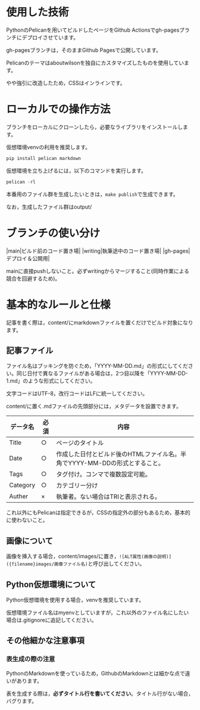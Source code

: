 # 使用した技術

PythonのPelicanを用いてビルドしたページをGithub Actionsでgh-pagesブランチにデプロイさせています。

gh-pagesブランチは，そのままGithub Pagesで公開しています。

Pelicanのテーマはaboutwilsonを独自にカスタマイズしたものを使用しています。

やや強引に改造したため，CSSはインラインです。

# ローカルでの操作方法

ブランチをローカルにクローンしたら，必要なライブラリをインストールします。

仮想環境venvの利用を推奨します。

``` Python
pip install pelican markdown
```

仮想環境を立ち上げるには，以下のコマンドを実行します。

``` Python
pelican -rl
```

本番用のファイル群を生成したいときは，`make publish`で生成できます。

なお，生成したファイル群はoutput/

# ブランチの使い分け

|main|ビルド前のコード置き場|
|writing|執筆途中のコード置き場|
|gh-pages|デプロイ＆公開用|

mainに直接pushしないこと。必ずwritingからマージすること(同時作業による競合を回避するため)。

# 基本的なルールと仕様

記事を書く際は，content/にmarkdownファイルを置くだけでビルド対象になります。

## 記事ファイル

ファイル名はブッキングを防ぐため，「YYYY-MM-DD.md」の形式にしてください。同じ日付で異なるファイルがある場合は，2つ目以降を「YYYY-MM-DD-1.md」のような形式にしてください。

文字コードはUTF-8，改行コードはLFに統一してください。

content/に置く.mdファイルの先頭部分には，メタデータを設置できます。

|データ名|必須|内容|
|---|---|---|
|Title|○|ページのタイトル|
|Date|○|作成した日付とビルド後のHTMLファイル名。半角でYYYY-MM-DDの形式とすること。|
|Tags|○|タグ付け。コンマで複数設定可能。|
|Category|○|カテゴリー分け|
|Auther|×|執筆者。ない場合はTRIと表示される。|

これ以外にもPelicanは指定できるが，CSSの指定外の部分もあるため，基本的に使わないこと。

## 画像について

画像を挿入する場合，content/images/に置き，`![ALT属性(画像の説明)]({filename}images/画像ファイル名)`と呼び出してください。

## Python仮想環境について

Python仮想環境を使用する場合，venvを推奨しています。

仮想環境ファイル名はmyenvとしていますが，これ以外のファイル名にしたい場合は.gitignoreに追記してください。

## その他細かな注意事項

### 表生成の際の注意

PythonのMarkdownを使っているため，GithubのMarkdownとは細かな点で違いがあります。

表を生成する際は，**必ずタイトル行を書いてください**。タイトル行がない場合，バグります。